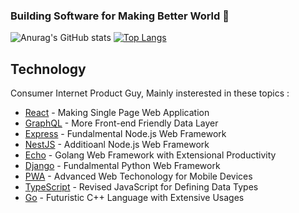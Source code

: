 ### Building Software for Making Better World 👋

<!--
**chanmin-kim/chanmin-kim** is a ✨ _special_ ✨ repository because its `README.md` (this file) appears on your GitHub profile.

Here are some ideas to get you started:

- 🔭 I’m currently working on ...
- 🌱 I’m currently learning ...
- 👯 I’m looking to collaborate on ...
- 🤔 I’m looking for help with ...
- 💬 Ask me about ...
- 📫 How to reach me: ...
- 😄 Pronouns: ...
- ⚡ Fun fact: ...
-->

![Anurag's GitHub stats](https://github-readme-stats.vercel.app/api?username=chanmin-kim&show_icons=true&theme=dracula)
[![Top Langs](https://github-readme-stats.vercel.app/api/top-langs/?username=chanmin-kim&layout=compact)](https://github.com/anuraghazra/github-readme-stats)

## Technology

Consumer Internet Product Guy, 
Mainly insterested in these topics :

- [React] - Making Single Page Web Application
- [GraphQL] - More Front-end Friendly Data Layer
- [Express] - Fundalmental Node.js Web Framework
- [NestJS] - Additioanl Node.js Web Framework
- [Echo] - Golang Web Framework with Extensional Productivity
- [Django] - Fundalmental Python Web Framework 
- [PWA] - Advanced Web Techonology for Mobile Devices
- [TypeScript] - Revised JavaScript for Defining Data Types
- [Go] - Futuristic C++ Language with Extensive Usages

[//]: # (These are reference links used in the body of this note and get stripped out when the markdown processor does its job. There is no need to format nicely because it shouldn't be seen. Thanks SO - http://stackoverflow.com/questions/4823468/store-comments-in-markdown-syntax)

  
   [React]: <https://ko.reactjs.org/>
   [GraphQL]: <https://graphql.org/>
   [Express]: <https://expressjs.com/ko/>
   [NestJS]: <https://nestjs.com/>
   [Echo]: <https://echo.labstack.com/>
   [Django]: <https://www.djangoproject.com/>
   [PWA]: <https://developer.mozilla.org/ko/docs/Web/Progressive_web_apps/Introduction>
   [TypeScript]: <https://www.typescriptlang.org/>
   [Go]: <https://golang.org/>
